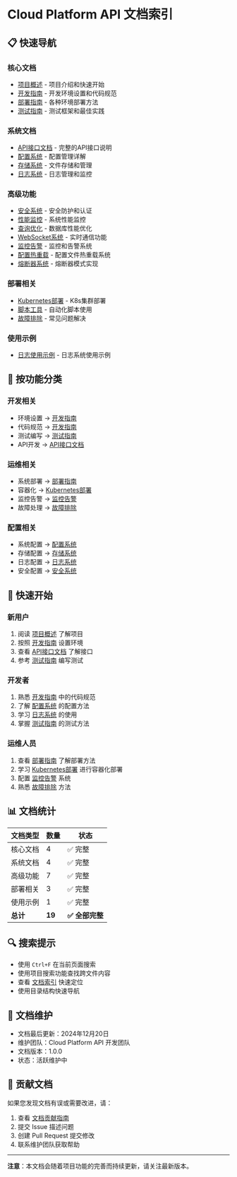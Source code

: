 # Cloud Platform API 文档索引

## 📋 快速导航

### 核心文档
- [项目概述](../README.md) - 项目介绍和快速开始
- [开发指南](DEVELOPMENT.md) - 开发环境设置和代码规范
- [部署指南](DEPLOYMENT.md) - 各种环境部署方法
- [测试指南](TESTING.md) - 测试框架和最佳实践

### 系统文档
- [API接口文档](API.md) - 完整的API接口说明
- [配置系统](../app/Config/README.md) - 配置管理详解
- [存储系统](../storage/README.md) - 文件存储和管理
- [日志系统](LOGGING_SYSTEM.md) - 日志管理和监控

### 高级功能
- [安全系统](SECURITY_SYSTEM.md) - 安全防护和认证
- [性能监控](PERFORMANCE_MONITORING_SYSTEM.md) - 系统性能监控
- [查询优化](QUERY_OPTIMIZATION_SYSTEM.md) - 数据库性能优化
- [WebSocket系统](WEBSOCKET_SYSTEM.md) - 实时通信功能
- [监控告警](MONITORING_SYSTEM.md) - 监控和告警系统
- [配置热重载](CONFIG_HOT_RELOAD.md) - 配置文件热重载系统
- [熔断器系统](CIRCUIT_BREAKER.md) - 熔断器模式实现

### 部署相关
- [Kubernetes部署](../k8s/README.md) - K8s集群部署
- [脚本工具](../scripts/README.md) - 自动化脚本使用
- [故障排除](../scripts/TROUBLESHOOTING.md) - 常见问题解决

### 使用示例
- [日志使用示例](LOGGING_USAGE_EXAMPLES.md) - 日志系统使用示例

## 🎯 按功能分类

### 开发相关
- 环境设置 → [开发指南](DEVELOPMENT.md)
- 代码规范 → [开发指南](DEVELOPMENT.md)
- 测试编写 → [测试指南](TESTING.md)
- API开发 → [API接口文档](API.md)

### 运维相关
- 系统部署 → [部署指南](DEPLOYMENT.md)
- 容器化 → [Kubernetes部署](../k8s/README.md)
- 监控告警 → [监控告警](MONITORING_SYSTEM.md)
- 故障处理 → [故障排除](../scripts/TROUBLESHOOTING.md)

### 配置相关
- 系统配置 → [配置系统](../app/Config/README.md)
- 存储配置 → [存储系统](../storage/README.md)
- 日志配置 → [日志系统](LOGGING_SYSTEM.md)
- 安全配置 → [安全系统](SECURITY_SYSTEM.md)

## 🚀 快速开始

### 新用户
1. 阅读 [项目概述](../README.md) 了解项目
2. 按照 [开发指南](DEVELOPMENT.md) 设置环境
3. 查看 [API接口文档](API.md) 了解接口
4. 参考 [测试指南](TESTING.md) 编写测试

### 开发者
1. 熟悉 [开发指南](DEVELOPMENT.md) 中的代码规范
2. 了解 [配置系统](../app/Config/README.md) 的配置方法
3. 学习 [日志系统](LOGGING_SYSTEM.md) 的使用
4. 掌握 [测试指南](TESTING.md) 的测试方法

### 运维人员
1. 查看 [部署指南](DEPLOYMENT.md) 了解部署方法
2. 学习 [Kubernetes部署](../k8s/README.md) 进行容器化部署
3. 配置 [监控告警](MONITORING_SYSTEM.md) 系统
4. 熟悉 [故障排除](../scripts/TROUBLESHOOTING.md) 方法

## 📊 文档统计

| 文档类型 | 数量 | 状态 |
|---------|------|------|
| 核心文档 | 4 | ✅ 完整 |
| 系统文档 | 4 | ✅ 完整 |
| 高级功能 | 7 | ✅ 完整 |
| 部署相关 | 3 | ✅ 完整 |
| 使用示例 | 1 | ✅ 完整 |
| **总计** | **19** | **✅ 全部完整** |

## 🔍 搜索提示

- 使用 `Ctrl+F` 在当前页面搜索
- 使用项目搜索功能查找跨文件内容
- 查看 [文档索引](INDEX.md) 快速定位
- 使用目录结构快速导航

## 📝 文档维护

- 文档最后更新：2024年12月20日
- 维护团队：Cloud Platform API 开发团队
- 文档版本：1.0.0
- 状态：活跃维护中

## 🤝 贡献文档

如果您发现文档有误或需要改进，请：

1. 查看 [文档贡献指南](CONTRIBUTING.md)
2. 提交 Issue 描述问题
3. 创建 Pull Request 提交修改
4. 联系维护团队获取帮助

---

**注意**：本文档会随着项目功能的完善而持续更新，请关注最新版本。
